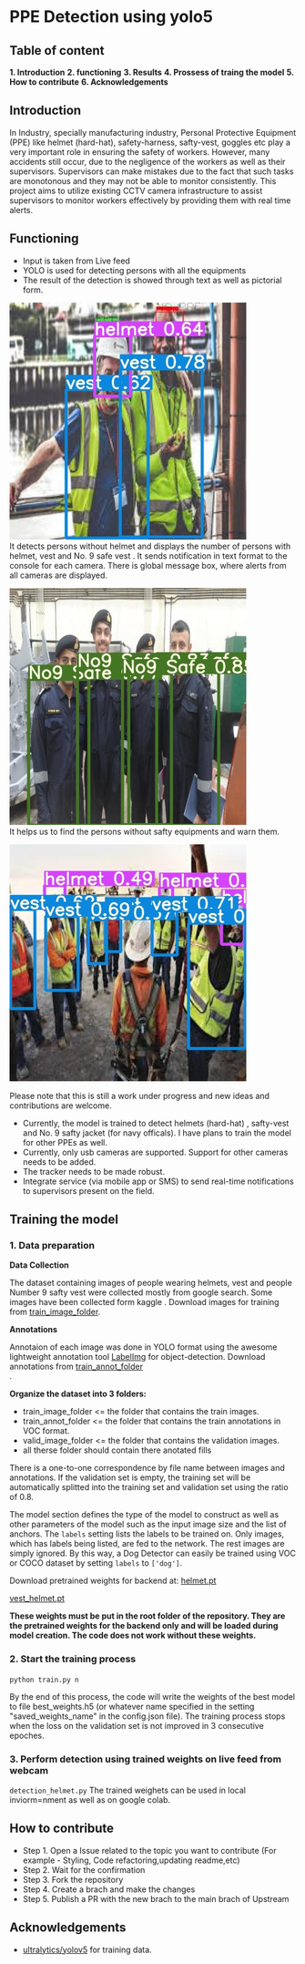 # PPE Detection using yolo5

## Table of content 
**1. Introduction**
**2. functioning**
**3. Results**
**4. Prossess of traing the model**
**5. How to contribute**
**6. Acknowledgements**
## Introduction
In Industry, specially manufacturing industry, Personal Protective Equipment (PPE) like helmet (hard-hat), safety-harness, safty-vest, goggles etc play a very important role in ensuring the safety of workers. However, many accidents still occur, due to the negligence of the workers as well as their supervisors. Supervisors can make mistakes due to the fact that such tasks are monotonous and they may not be able to monitor consistently. This project aims to utilize existing CCTV camera infrastructure to assist supervisors to monitor workers effectively by providing them with real time alerts.

## Functioning
* Input is taken from Live feed
* YOLO is used for detecting persons with all the equipments
* The result of the detection is showed through text as well as pictorial form.

![img1](results/10.jpg)<br>
It detects persons without helmet and displays the number of persons with helmet, vest and No. 9 safe vest
. It sends notification in text format to the console for each camera. There is global
message box, where alerts from all cameras are displayed.

![img2](results/5.jpg)<br>
It helps us to find the persons without safty equipments and warn them.

![img3](results/11.jpg)<br>

Please note that this is still a work under progress and new ideas and contributions are welcome.
* Currently, the model is trained to detect helmets (hard-hat) , safty-vest and No. 9 safty jacket (for navy officals). I have plans to train the model for other PPEs as well.
* Currently, only usb cameras are supported. Support for other cameras needs to be added.
* The tracker needs to be made robust.
* Integrate service (via mobile app or SMS) to send real-time notifications to supervisors present on the field.


## Training the model

### 1. Data preparation

**Data Collection**

The dataset containing images of people wearing helmets, vest  and people Number 9 safty vest were collected mostly from google search. Some images have been collected form kaggle . Download images for training from [train_image_folder](https://drive.google.com/drive/folders/1b5ocFK8Z_plni0JL4gVhs3383V7Q9EYH?usp=sharing).

**Annotations**

Annotaion of each image was done in YOLO format using the awesome lightweight annotation tool [LabelImg](https://github.com/tzutalin/labelImg) for object-detection. Download annotations from [train_annot_folder](https://www.kaggle.com/andrewmvd/hard-hat-detection)  <br>.

**Organize the dataset into 3 folders:**
* train_image_folder <= the folder that contains the train images.
* train_annot_folder <= the folder that contains the train annotations in VOC format.
* valid_image_folder <= the folder that contains the validation images.
* all therse folder should contain there anotated fills

There is a one-to-one correspondence by file name between images and annotations. If the validation set is empty, the training set will be automatically splitted into the training set and validation set using the ratio of 0.8.


The model section defines the type of the model to construct as well as other parameters of the model such as the input image size and the list of anchors. The `labels` setting lists the labels to be trained on. Only images, which has labels being listed, are fed to the network. The rest images are simply ignored. By this way, a Dog Detector can easily be trained using VOC or COCO dataset by setting `labels` to `['dog']`.

Download pretrained weights for backend at:
[helmet.pt](https://drive.google.com/file/d/189wETsNGWN8TwZpmQHFBFSzhag30LrjV/view?usp=sharing)<br>

[vest_helmet.pt](https://drive.google.com/file/d/1VzkhAU5UPXun3pfx5yllo7TV20hHU8Th/view?usp=sharing)

**These weights must be put in the root folder of the repository. They are the pretrained weights for the backend only and will be loaded during model creation. The code does not work without these weights.**





### 2. Start the training process

`python train.py n`

By the end of this process, the code will write the weights of the best model to file best_weights.h5 (or whatever name specified in the setting "saved_weights_name" in the config.json file). The training process stops when the loss on the validation set is not improved in 3 consecutive epoches.
 
 ### 3. Perform detection using trained weights on live feed from webcam
 `detection_helmet.py`
 The trained weighets can be used in local inviorm=nment as well as on google colab.
 
 
## How to contribute
 - Step 1. Open a Issue related to the topic you want to contribute (For example - Styling, Code refactoring,updating readme,etc)
 - Step 2. Wait for the confirmation
 - Step 3. Fork the repository 
 - Step 4. Create a brach and make the changes
 - Step 5. Publish a PR with the new brach to the main brach of Upstream

## Acknowledgements

* [ultralytics/yolov5](https://github.com/ultralytics/yolov5) for training data.



